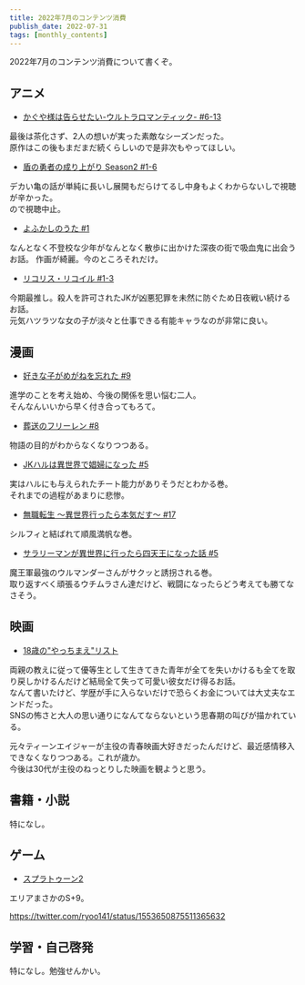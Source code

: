 ```yaml
---
title: 2022年7月のコンテンツ消費
publish_date: 2022-07-31
tags: [monthly_contents]
---
```


2022年7月のコンテンツ消費について書くぞ。

## アニメ

- [かぐや様は告らせたい-ウルトラロマンティック- #6-13](https://annict.com/works/7725)

最後は茶化さず、2人の想いが実った素敵なシーズンだった。  
原作はこの後もまだまだ続くらしいので是非次もやってほしい。

- [盾の勇者の成り上がり Season2 #1-6](https://annict.com/works/6931)

デカい亀の話が単純に長いし展開もだらけてるし中身もよくわからないしで視聴が辛かった。  
ので視聴中止。

- [よふかしのうた #1](https://annict.com/works/9086)

なんとなく不登校な少年がなんとなく散歩に出かけた深夜の街で吸血鬼に出会うお話。
作画が綺麗。今のところそれだけ。

- [リコリス・リコイル #1-3](https://annict.com/works/9250)

今期最推し。殺人を許可されたJKが凶悪犯罪を未然に防ぐため日夜戦い続けるお話。  
元気ハツラツな女の子が淡々と仕事できる有能キャラなのが非常に良い。


## 漫画

- [好きな子がめがねを忘れた #9](https://amzn.to/3SpjEFb)

進学のことを考え始め、今後の関係を思い悩む二人。  
そんなんいいから早く付き合ってもろて。

- [葬送のフリーレン #8](https://amzn.to/3bvRjMR)

物語の目的がわからなくなりつつある。

- [JKハルは異世界で娼婦になった #5](https://amzn.to/3Qa6pqf)

実はハルにも与えられたチート能力がありそうだとわかる巻。  
それまでの過程があまりに悲惨。

- [無職転生 ～異世界行ったら本気だす～ #17](https://amzn.to/3JP09C9)

シルフィと結ばれて順風満帆な巻。

- [サラリーマンが異世界に行ったら四天王になった話 #5](https://amzn.to/3ddyaje)

魔王軍最強のウルマンダーさんがサクッと誘拐される巻。  
取り返すべく頑張るウチムラさん達だけど、戦闘になったらどう考えても勝てなさそう。


## 映画

- [18歳の"やっちまえ"リスト](https://filmarks.com/movies/91679?mark_id=138190022)

両親の教えに従って優等生として生きてきた青年が全てを失いかけるも全てを取り戻しかけるんだけど結局全て失って可愛い彼女だけ得るお話。  
なんて書いたけど、学歴が手に入らないだけで恐らくお金については大丈夫なエンドだった。  
SNSの怖さと大人の思い通りになんてならないという思春期の叫びが描かれている。

元々ティーンエイジャーが主役の青春映画大好きだったんだけど、最近感情移入できなくなりつつある。これが歳か。  
今後は30代が主役のねっとりした映画を観ようと思う。


## 書籍・小説

特になし。


## ゲーム

- [スプラトゥーン2](https://amzn.to/3febU6I)

エリアまさかのS+9。

https://twitter.com/ryoo141/status/1553650875511365632


## 学習・自己啓発

特になし。勉強せんかい。
